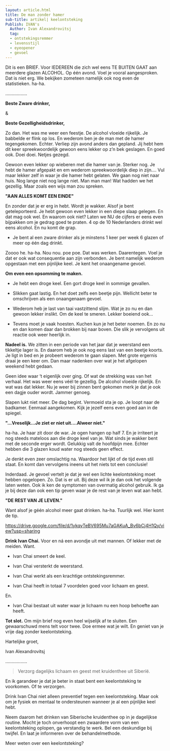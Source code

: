 ```yaml
---
layout: article.html
title: De man zonder hamer
sub-title: artikel| keelontsteking
Publish: IVAN's
  Author: Ivan Alexandrovitsj
  tag:
  - ontstekingsremmer
  - levensstijl
  - eyeopener
  - gevoel
---
```


Dit is een BRIEF. Voor IEDEREEN die zich wel eens TE BUITEN GAAT aan meerdere glazen ALCOHOL. Op één avond. Voel je vooral aangesproken. Dat is niet erg. We bekijken zometeen namelijk ook nog even de statistieken. ha-ha.

.................

**Beste Zware drinker,**

&

**Beste Gezelligheidsdrinker,**

Zo dan. Het was me weer een feestje. De alcohol vloeide rijkelijk. Je babbelde er flink op los. En wederom ben je de man met de hamer tegengekomen. Echter. Verliep zijn avond anders dan gepland. Jij hebt hem dit keer spreekwoordelijk gewoon eens lekker op z’n bek geslagen. En goed ook. Doei doei. Netjes gezegd.

Gewoon even lekker op wieberen met die hamer van je. Sterker nog. Je hebt de hamer afgepakt en em wederom spreekwoordelijk diep in zijn…. Vul maar lekker zelf in waar je die hamer hebt gelaten. We gaan nog niet naar huis. Nog lange niet nog lange niet. Man man man! Wat hadden we het gezellig. Maar zoals een wijs man zou spreken.

**"AAN ALLES KOMT EEN EINDE"**

En zonder dat je er erg in hebt. Wordt je wakker. Alsof je bent geteleporteerd. Je hebt gewoon even lekker in een diepe slaap gelegen. En dat mag ook wel. En waarom ook niet? Laten we NU de cijfers er eens even bijpakken om je gedrag goed te praten. 4 op de 10 Nederlanders drinkt wel eens alcohol. En nu komt de grap.

* Je bent al een zware drinker als je minstens 1 keer per week 6 glazen of meer op één dag drinkt. 

Zoooo he. ha-ha. Nou nou. poe poe. Dat was werken. Daarentegen. Voel je dat er ook wat consequentie aan zijn verbonden. Je bent namelijk wederom opgestaan met een pijnlijke keel. Je kent het onaangename gevoel. 

**Om even een opsomming te maken.**

* Je hebt een droge keel. Een gort droge keel in sommige gevallen.

* Slikken gaat lastig. En het doet zelfs een beetje pijn. Wellicht beter te omschrijven als een onaangenaam gevoel.

* Wederom heb je last van taai vastzittend slijm. Wat je zo nu en dan gewoon lekker inslikt. Om de keel te smeren. Lekker boeiend ook...

* Tevens moet je vaak hoesten. Kuchen kun je het beter noemen. En zo nu en dan komen daar dan brokken bij naar boven. Die slik je vervolgens uit reactie ook weer heerlijk in.

**Nadeel is.** We zitten in een periode van het jaar dat je weerstand een tikkeltje lager is. En daarom heb je ook nog eens last van een beetje koorts. Je ligt in bed en je probeert wederom te gaan slapen. Met grote ergernis draai je een keer om. Dan maar nadenken over wat je het afgelopen weekend hebt gedaan.

Geen idee waar ‘t eigenlijk over ging. Of wat de strekking was van het verhaal. Het was weer eens véél te gezellig. De alcohol vloeide rijkelijk. En wat was dat lekker. Nu je weer bij zinnen bent gekomen merk je dat je ook een dagje ouder wordt. Jammer genoeg.

Slapen lukt niet meer. De dag begint. Vermoeid sta je op. Je loopt naar de badkamer. Eenmaal aangekomen. Kijk je jezelf eens even goed aan in de spiegel. 

**"...Vreselijk...Je ziet er niet uit....Alweer niet."**

ha-ha. Je haar zit door de war. Je ogen hangen op half 7. En je irriteert je nog steeds mateloos aan die droge keel van je. Wat sinds je wakker bent met de seconde erger wordt. Gelukkig valt de hoofdpijn mee. Echter hebben die 3 glazen koud water nog steeds geen effect. 

Je denkt even zeer omslachtig na. Waardoor het lijkt of de tijd even stil staat. En komt dan vervolgens ineens uit het niets tot een conclusie!

Inderdaad. Je gevoel vertelt je dat je wel een lichte keelontsteking moet hebben opgelopen. Zo. Dat is er uit. Bij deze wil ik je dan ook het volgende laten weten. Ook ik ken de symptomen van overmatig alcohol gebruik. Ik ga je bij deze dan ook een tip geven waar je de rest van je leven wat aan hebt. 

**"DE REST VAN JE LEVEN."**

Want alsof je géén alcohol meer gaat drinken. ha-ha. Tuurlijk wel. Hier komt de tip. 

https://drive.google.com/file/d/1ykqyTeBV695Mu7aGAKuA_Bv6bCj4H1Qy/view?usp=sharing

**Drink Ivan Chai.** Voor en ná een avondje uit met mannen. Of lekker met de meiden. Want.

* Ivan Chai smeert de keel. 

* Ivan Chai versterkt de weerstand.

* Ivan Chai werkt als een krachtige ontstekingsremmer. 

* Ivan Chai heeft in totaal 7 voordelen goed voor lichaam en geest. 

En.

* Ivan Chai bestaat uit water waar je lichaam nu een hoop behoefte aan heeft. 

**Tot slot.** Om mijn brief nog even heel wijselijk af te sluiten. Een gewaarschuwd mens telt voor twee. Doe ermee wat je wilt. En geniet van je vrije dag zonder keelontsteking. 

Hartelijke groet,

Ivan Alexandrovitsj

.................

> Verzorg dagelijks lichaam en geest met kruidenthee uit Siberië. 

En ik garandeer je dat je beter in staat bent een keelontsteking te voorkomen. Of te verzorgen. 

Drink Ivan Chai niet alleen preventief tegen een keelontsteking. Maar ook om je fysiek en mentaal te ondersteunen wanneer je al een pijnlijke keel hebt.

Neem daarom het drinken van Siberische kruidenthee op in je dagelijkse routine. Mocht je toch onverhoopt een zwaardere vorm van een keelontsteking oplopen, ga verstandig te werk. Bel een deskundige bij twijfel. En laat je informeren over de behandelmethode.

Meer weten over een keelontsteking?

